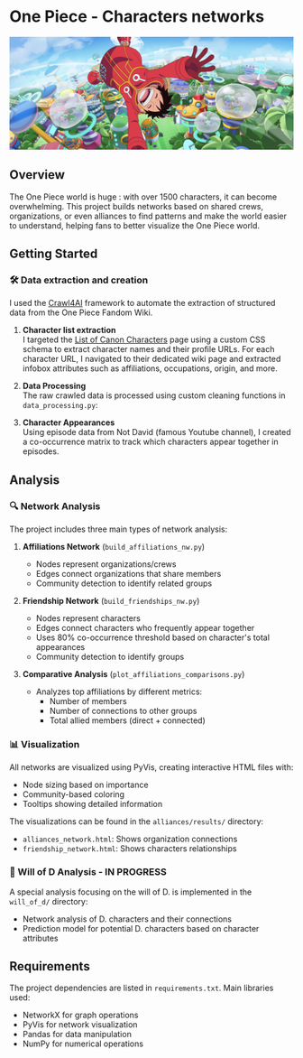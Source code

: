 # One Piece - Characters networks

![alt text](image.png)

## Overview
The One Piece world is huge : with over 1500 characters, it can become overwhelming. This project builds networks based on shared crews, organizations, or even alliances to find patterns and make the world easier to understand, helping fans to better visualize the One Piece world.


## Getting Started

### 🛠️ Data extraction and creation

I used the [Crawl4AI](https://docs.crawl4ai.com/) framework to automate the extraction of structured data from the One Piece Fandom Wiki.

1. **Character list extraction**  
   I targeted the [List of Canon Characters](https://onepiece.fandom.com/wiki/List_of_Canon_Characters) page using a custom CSS schema to extract character names and their profile URLs. For each character URL, I navigated to their dedicated wiki page and extracted infobox attributes such as affiliations, occupations, origin, and more.

2. **Data Processing**  
   The raw crawled data is processed using custom cleaning functions in `data_processing.py`:


3. **Character Appearances**  
   Using episode data from Not David (famous Youtube channel), I created a co-occurrence matrix to track which characters appear together in episodes.

## Analysis 

### 🔍 Network Analysis

The project includes three main types of network analysis:

1. **Affiliations Network** (`build_affiliations_nw.py`)
   - Nodes represent organizations/crews
   - Edges connect organizations that share members
   - Community detection to identify related groups

2. **Friendship Network** (`build_friendships_nw.py`)
   - Nodes represent characters
   - Edges connect characters who frequently appear together
   - Uses 80% co-occurrence threshold based on character's total appearances
   - Community detection to identify groups

3. **Comparative Analysis** (`plot_affiliations_comparisons.py`)
   - Analyzes top affiliations by different metrics:
     - Number of members
     - Number of connections to other groups
     - Total allied members (direct + connected)

### 📊 Visualization

All networks are visualized using PyVis, creating interactive HTML files with:
- Node sizing based on importance
- Community-based coloring
- Tooltips showing detailed information

The visualizations can be found in the `alliances/results/` directory:
- `alliances_network.html`: Shows organization connections
- `friendship_network.html`: Shows characters relationships

### 🧬 Will of D Analysis - IN PROGRESS

A special analysis focusing on the will of D. is implemented in the `will_of_d/` directory:
- Network analysis of D. characters and their connections
- Prediction model for potential D. characters based on character attributes

## Requirements

The project dependencies are listed in `requirements.txt`. Main libraries used:
- NetworkX for graph operations
- PyVis for network visualization
- Pandas for data manipulation
- NumPy for numerical operations


